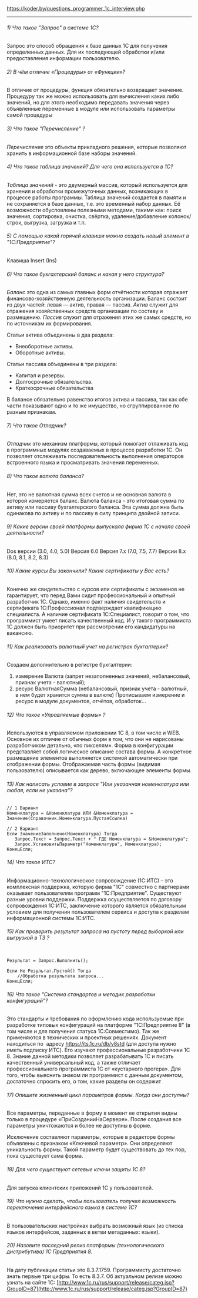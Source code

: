 https://koder.by/questions_programmer_1c_interview.php

---
###### 1) Что такое "Запрос" в системе 1С?
Запрос это способ обращения к базе данных 1С для получения определенных данных. Для их последующей обработки и/или предоставления информации пользователю.

###### 2) В чём отличие «Процедуры» от «Функции»?
В отличие от процедуры, функция обязательно возвращает значение. Процедуру так же можно использовать для вычисления каких либо значений, но для этого необходимо передавать значения через объявленные переменные в модуле или использовать параметры самой процедуры

###### 3) Что такое "Перечисление" ?
*Перечисление* это объекты прикладного решения, которые позволяют хранить в информационной базе наборы значений.

###### 4) Что такое таблица значений? Для чего она используется в 1С?
*Таблица значений* - это двумерный массив, который используется для хранения и обработки промежуточных данных, возникающих в процессе работы программы. Таблица значений создается в памяти и не сохраняется в базе данных, т.е. это временный набор данных. Её возможности обусловлены полезными методами, такими как: поиск значения, сортировка, очистка, свёртка, удаление/добавление колонок/строк, выгрузка, загрузка и т.п.

###### 5) С помощью какой горячей клавиши можно создать новый элемент в  "1С:Предприятие"?
Клавиша Insert (Ins)

###### 6) Что такое бухгалтерский баланс и какая у него структура?
*Баланс* это одна из самых главных форм отчётности которая отражает финансово-хозяйственную деятельность организации. Баланс состоит из двух частей: левая — актив, правая — пассив.
*Актив* служит для отражения хозяйственных средств организации по составу и размещению.
*Пассив* служит для отражения этих же самых средств, но по источникам их формирования.

Статьи актива объединены в два раздела:
- Внеоборотные активы.
- Оборотные активы.

Статьи пассива объединены в три раздела:
- Капитал и резервы.
- Долгосрочные обязательства.
- Краткосрочные обязательства

В балансе обязательно равенство итогов актива и пассива, так как обе части показывают одно и то же имущество, но сгруппированное по разным признакам.

###### 7) Что такое Отладчик?
*Отладчик* это механизм платформы, который помогает отлаживать код в программных модулях создаваемых в процессе разработки 1С. Он позволяет отслеживать последовательность выполнения операторов встроенного языка и просматривать значения переменных.

###### 8) Что такое валюта баланса?
Нет, это не валютная сумма всех счетов и не основная валюта в которой измеряется баланс. Валюта баланса - это итоговая сумма по активу или пассиву бухгалтерского баланса. Эта сумма должна быть одинакова по активу и по пассиву в силу принципа двойной записи.

###### 9) Какие версии своей платформы выпускала фирма 1С с начала своей деятельности?
Dos версии (3.0, 4.0, 5.0)
Версия 6.0
Версия 7.х (7.0, 7.5, 7.7)
Версии 8.x (8.0, 8.1, 8.2, 8.3)

###### 10) Какие курсы Вы закончили? Какие сертификаты у Вас есть?
Конечно же свидетельство с курсов или сертификаты с экзаменов не гарантирует, что перед Вами сидит профессиональный и опытный разработчик 1С. Однако, именно факт наличия свидетельств и сертификата 1С:Профессионал подтверждает квалификацию специалиста. А наличие сертификата 1С:Специалист, говорит о том, что программист умеет писать качественный код. И у такого программиста 1С должен быть приоритет при рассмотрении его кандидатуры на вакансию.

###### 11) Как реализовать валютный учет на регистрах бухгалтерии?
Создаем дополнительно в регистре бухгалтерии:  
1) измерение Валюта (запрет незаполненных значений, небалансовый, признак учета - валютный);
2) ресурс ВалютнаяСумма (небалансовый, признак учета - валютный, в нем будет хранится сумма в валюте)
Прописываем измерение и ресурс в модуле документов, отчётов, обработок...

###### 12) Что такое «Управляемые формы» ?
Используются в управляемом приложении 1C 8, в том числе и WEB. Основное их отличие от обычных форм в том, что они не нарисованы разработчиком детально, «по пикселям». Форма в конфигурации представляет собой логическое описание состава формы. А конкретное размещение элементов выполняется системой автоматически при отображении формы. Отображаемая часть формы (видимая пользователю) описывается как дерево, включающее элементы формы.

###### 13) Как написать условие в запросе "Или указанная номенклатура или любая, если не указана"?
```bsl
// 1 Вариант
Номенклатура = &Номенклатура ИЛИ &Номенклатура = Значение(Справочник.Номенклатура.ПустаяСсылка)

// 2 Вариант
Если ЗначениеЗаполнено(Номенклатура) Тогда
   Запрос.Текст = Запрос.Текст + " ГДЕ Номенклатура = &Номенклатура";
   Запрос.УстановитьПараметр("Номенклатура", Номенклатура);
КонецЕсли;
```

###### 14) Что такое ИТС?
Информационно-технологическое сопровождение (1С:ИТС) – это комплексная поддержка, которую фирма "1С" совместно с партнерами оказывает пользователям программ "1С:Предприятие". Существуют разные уровни поддержки.
Поддержка осуществляется по договору сопровождения 1С:ИТС, заключение которого является обязательным условием для получения пользователем сервиса и доступа к разделам информационной системы 1С:ИТС.

###### 15) Как проверить результат запроса на пустоту перед выборкой или выгрузкой в ТЗ ?
```bsl

Результат = Запрос.Выполнить();

Если Не Результат.Пустой() Тогда
	//Обработка результата запроса...
КонецЕсли;
```

###### 16) Что такое "Система стандартов и методик разработки конфигураций"?
Это стандарты и требования по оформлению кода используемые при разработке типовых конфигураций на платформе "1С:Предприятие 8" (в том числе и для получения статуса 1С:Совместимо). Так же применяются в технических и проектных решениях. Документ находиться по  адресу https://its.1c.ru/db/v8std (для доступа нужно иметь подписку ИТС). Его изучают профессиональные разработчики 1С 8. Знание данной методики позволяет разрабатывать 1С и писать качественный универсальный код, а также отличает профессионального программиста 1С от «кустарного прогера». Для того, чтобы выяснить знаком ли программист с данным документом, достаточно спросить его, о том, какие разделы он содержит

###### 17) Опишите жизненный цикл параметров формы. Когда они доступны?
Все параметры, переданные в форму в момент ее открытия видны только в процедуре «ПриСозданииНаСервере». После создания все параметры уничтожаются и более не доступны в форме.

Исключение составляют параметры, которые в редакторе формы объявлены с признаком «Ключевой параметр». Они определяют уникальность формы. Такой параметр будет существовать до тех пор, пока существует сама форма.

###### 18) Для чего существуют сетевые ключи защиты 1С 8?
Для запуска клиентских приложений 1С у пользователей.

###### 19) Что нужно сделать, чтобы пользователь получил возможность переключения интерфейсного языка в системе 1С?
В пользовательских настройках выбрать возможный язык (из списка языков интерфейсов, заданных в ветви метаданных: языки).

###### 20) Назовите последний релиз платформы (технологического дистрибутива) 1С Предприятия 8.
На дату публикации статьи это 8.3.7.1759. Программисту достаточно знать первые три цифры. То есть 8.3.7. Об актуальном релизе можно узнать на сайте 1С: [http://www.1c.ru/rus/support/release/categ.jsp?GroupID=87](http://www.1c.ru/rus/support/release/categ.jsp?GroupID=87)

